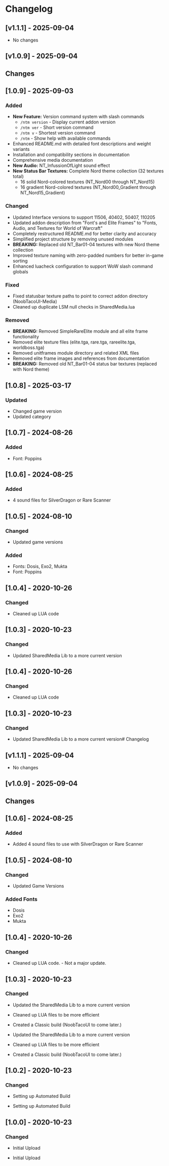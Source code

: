 # Changelog
## [v1.1.1] - 2025-09-04

- No changes
## [v1.0.9] - 2025-09-04

## Changes





## [1.0.9] - 2025-09-03

### Added

-   **New Feature:** Version command system with slash commands
    -   `/ntm version` - Display current addon version
    -   `/ntm ver` - Short version command
    -   `/ntm v` - Shortest version command
    -   `/ntm` - Show help with available commands
-   Enhanced README.md with detailed font descriptions and weight variants
-   Installation and compatibility sections in documentation
-   Comprehensive media documentation
-   **New Audio:** NT_InfussionOfLight sound effect
-   **New Status Bar Textures:** Complete Nord theme collection (32 textures total)
    -   16 solid Nord-colored textures (NT_Nord00 through NT_Nord15)
    -   16 gradient Nord-colored textures (NT_Nord00_Gradient through NT_Nord15_Gradient)

### Changed

-   Updated Interface versions to support 11506, 40402, 50407, 110205
-   Updated addon description from "Font's and Elite Frames" to "Fonts, Audio, and Textures for World of Warcraft"
-   Completely restructured README.md for better clarity and accuracy
-   Simplified project structure by removing unused modules
-   **BREAKING:** Replaced old NT_Bar01-04 textures with new Nord theme collection
-   Improved texture naming with zero-padded numbers for better in-game sorting
-   Enhanced luacheck configuration to support WoW slash command globals

### Fixed

-   Fixed statusbar texture paths to point to correct addon directory (NoobTacoUI-Media)
-   Cleaned up duplicate LSM null checks in SharedMedia.lua

### Removed

-   **BREAKING:** Removed SimpleRareElite module and all elite frame functionality
-   Removed elite texture files (elite.tga, rare.tga, rareelite.tga, worldboss.tga)
-   Removed unitframes module directory and related XML files
-   Removed elite frame images and references from documentation
-   **BREAKING:** Removed old NT_Bar01-04 status bar textures (replaced with Nord theme)

## [1.0.8] - 2025-03-17

### Updated

-   Changed game version
-   Updated category

## [1.0.7] - 2024-08-26

### Added

-   Font: Poppins

## [1.0.6] - 2024-08-25

### Added

-   4 sound files for SilverDragon or Rare Scanner

## [1.0.5] - 2024-08-10

### Changed

-   Updated game versions

### Added

-   Fonts: Dosis, Exo2, Mukta
-   Font: Poppins

## [1.0.4] - 2020-10-26

### Changed

-   Cleaned up LUA code

## [1.0.3] - 2020-10-23

### Changed

-   Updated SharedMedia Lib to a more current version

## [1.0.4] - 2020-10-26

### Changed

-   Cleaned up LUA code

## [1.0.3] - 2020-10-23

### Changed

-   Updated SharedMedia Lib to a more current version# Changelog
## [v1.1.1] - 2025-09-04

- No changes
## [v1.0.9] - 2025-09-04

## Changes





## [1.0.6] - 2024-08-25

### Added

-   Added 4 sound files to use with SilverDragon or Rare Scanner

## [1.0.5] - 2024-08-10

### Changed

-   Updated Game Versions

### Added Fonts

-   Dosis
-   Exo2
-   Mukta

## [1.0.4] - 2020-10-26

### Changed

-   Cleaned up LUA code. - Not a major update.

## [1.0.3] - 2020-10-23

### Changed

-   Updated the SharedMedia Lib to a more current version
-   Cleaned up LUA files to be more efficient
-   Created a Classic build (NoobTacoUI to come later.)

-   Updated the SharedMedia Lib to a more current version
-   Cleaned up LUA files to be more efficient
-   Created a Classic build (NoobTacoUI to come later.)

## [1.0.2] - 2020-10-23

### Changed

-   Setting up Automated Build

-   Setting up Automated Build

## [1.0.0] - 2020-10-23

### Changed

-   Initial Upload

-   Initial Upload
